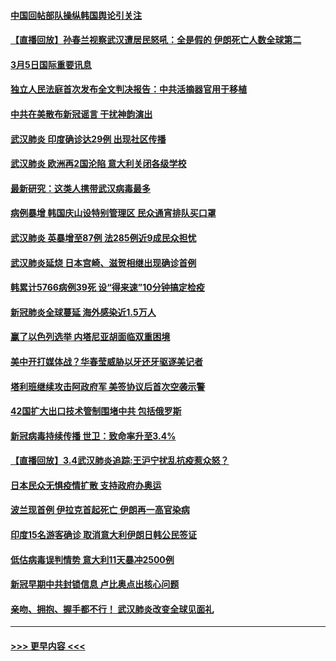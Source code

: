 #### [中国回帖部队操纵韩国舆论引关注](../pages/prog202/a102792604.md?t=03060102) 
#### [【直播回放】孙春兰视察武汉遭居民怒吼：全是假的 伊朗死亡人数全球第二](../pages/prog202/a102792487.md?t=03060102) 
#### [3月5日国际重要讯息](../pages/prog202/a102792420.md?t=03060102) 
#### [独立人民法庭首次发布全文判决报告：中共活摘器官用于移植](../pages/prog202/a102792401.md?t=03060102) 
#### [中共在美散布新冠谣言 干扰神韵演出](../pages/prog202/a102792386.md?t=03060102) 
#### [武汉肺炎 印度确诊达29例 出现社区传播](../pages/prog202/a102792349.md?t=03060102) 
#### [武汉肺炎 欧洲再2国沦陷 意大利关闭各级学校](../pages/prog202/a102792333.md?t=03060102) 
#### [最新研究：这类人携带武汉病毒最多](../pages/prog202/a102792332.md?t=03060102) 
#### [病例暴增 韩国庆山设特别管理区 民众通宵排队买口罩](../pages/prog202/a102792310.md?t=03060102) 
#### [武汉肺炎 英暴增至87例 法285例近9成民众担忧](../pages/prog202/a102792200.md?t=03060102) 
#### [武汉肺炎延烧 日本宫崎、滋贺相继出现确诊首例](../pages/prog202/a102792170.md?t=03060102) 
#### [韩累计5766病例39死 设“得来速”10分钟搞定检疫](../pages/prog202/a102792109.md?t=03060102) 
#### [新冠肺炎全球蔓延 海外感染近1.5万人](../pages/prog202/a102792022.md?t=03060102) 
#### [赢了以色列选举 内塔尼亚胡面临双重困境](../pages/prog202/a102792017.md?t=03060102) 
#### [美中开打媒体战？华春莹威胁以牙还牙驱逐美记者](../pages/prog202/a102791898.md?t=03060102) 
#### [塔利班继续攻击阿政府军 美签协议后首次空袭示警](../pages/prog202/a102791905.md?t=03060102) 
#### [42国扩大出口技术管制围堵中共 包括俄罗斯](../pages/prog202/a102791820.md?t=03060102) 
#### [新冠病毒持续传播 世卫：致命率升至3.4%](../pages/prog202/a102791822.md?t=03060102) 
#### [【直播回放】3.4武汉肺炎追踪:王沪宁扰乱抗疫惹众怒？](../pages/prog202/a102789799.md?t=03060102) 
#### [日本民众无惧疫情扩散 支持政府办奥运](../pages/prog202/a102791580.md?t=03060102) 
#### [波兰现首例 伊拉克首起死亡 伊朗再一高官染病](../pages/prog202/a102791525.md?t=03060102) 
#### [印度15名游客确诊 取消意大利伊朗日韩公民签证](../pages/prog202/a102791475.md?t=03060102) 
#### [低估病毒误判情势 意大利11天暴冲2500例](../pages/prog202/a102791348.md?t=03060102) 
#### [新冠早期中共封锁信息 卢比奥点出核心问题](../pages/prog202/a102791383.md?t=03060102) 
#### [亲吻、拥抱、握手都不行！ 武汉肺炎改变全球见面礼](../pages/prog202/a102791314.md?t=03060102) 

----
#### [ >>> 更早内容 <<< ](../indexes/prog202-earlier.md)
